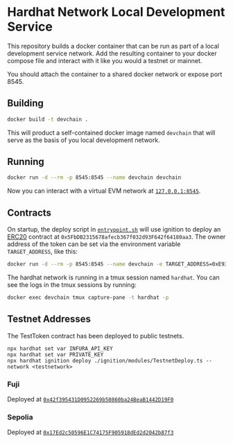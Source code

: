 # Hardhat Network Local Development Service

This repository builds a docker container that can be run as part of a local development service network. Add the resulting container to your docker compose file and interact with it like you would a testnet or mainnet. 

You should attach the container to a shared docker network or expose port 8545.

## Building

```sh
docker build -t devchain .
```

This will product a self-contained docker image named `devchain` that will serve as the basis of you local development network.

## Running

```sh
docker run -d --rm -p 8545:8545 --name devchain devchain
```

Now you can interact with a virtual EVM network at [`127.0.0.1:8545`](http://127.0.0.1:8545).

## Contracts

On startup, the deploy script in [`entrypoint.sh`](entrypoint.sh) will use ignition to deploy an [ERC20](./contracts/TestToken.sol) contract at `0x5FbDB2315678afecb367f032d93F642f64180aa3`. The owner address of the token can be set via the environment variable `TARGET_ADDRESS`, like this:

```sh
docker run -d --rm -p 8545:8545 --name devchain -e TARGET_ADDRESS=0xE936e8FAf4A5655469182A49a505055B71C17604 devchain
```

The hardhat network is running in a tmux session named `hardhat`. You can see the logs in the tmux sessions by running:

```sh
docker exec devchain tmux capture-pane -t hardhat -p
```

## Testnet Addresses

The TestToken contract has been deployed to public testnets. 

```
npx hardhat set var INFURA_API_KEY
npx hardhat set var PRIVATE_KEY
npx hardhat ignition deploy ./ignition/modules/TestnetDeploy.ts --network <testnetwork>
```

### Fuji

Deployed at [`0x42f395431D0952269b50860ba24BeaB1442D19F0`](https://testnet.snowtrace.io/token/0x42f395431D0952269b50860ba24BeaB1442D19F0?chainid=43113)

### Sepolia

Deployed at [`0x17Ed2c50596E1C74175F905918dEd2d2042b87f3`](https://sepolia.etherscan.io/address/0x17Ed2c50596E1C74175F905918dEd2d2042b87f3)